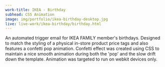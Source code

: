 ```yaml
---
work-title: IKEA - Birthday
subhead: CSS Animation
image: img/portfolio/ikea-birthday-desktop.jpg
live: live-work/ikea-birthday/birthday.html
---
```


An automated trigger email for IKEA FAMILY member's birthdays. Designed to match the styling of a physical in-store product price tags and also features a confetti pop animation. Confetti effect was created using CSS to maintain a nice smooth animation during both the 'pop' and the slow drift down the template. Animation was targeted to run on webkit devices only.
